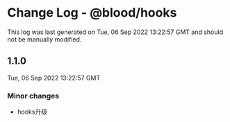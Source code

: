 # Change Log - @blood/hooks

This log was last generated on Tue, 06 Sep 2022 13:22:57 GMT and should not be manually modified.

## 1.1.0
Tue, 06 Sep 2022 13:22:57 GMT

### Minor changes

- hooks升级

